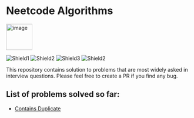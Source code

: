 # Neetcode Algorithms

<img width="71" alt="image" src="https://user-images.githubusercontent.com/26007909/219939882-3b273cee-d55c-4b07-92ab-f9b7c7f81894.png">

![Shield1](https://img.shields.io/badge/Language-JAVA-brightgreen) ![Shield2](https://img.shields.io/badge/Java%20Version-11-blue) ![Shield3](https://img.shields.io/badge/Language-Kotlin-brightgreen) ![Shield2](https://img.shields.io/badge/Kotlin%20Version-1.8.10-blue)


This repository contains solution to problems that are most widely asked in interview questions. 
Please feel free to create a PR if you find any bug.

## List of problems solved so far:

- [Contains Duplicate](https://leetcode.com/problems/contains-duplicate/)

